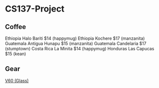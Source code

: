 # CS137-Project

<h2>Coffee</h2>
Ethiopia Halo Bariti $14 (happymug)
Ethiopia Kochere $17 (manzanita)
Guatemala Antigua Hunapu $15 (manzanita)
Guatemala Candelaria $17 (stumptown)
Costa Rica La Minita $14 (happymug)
Honduras Las Capucas $15 (kean)

<h2>Gear</h2>
<a href="v60.jpg">V60 (Glass)</a>
